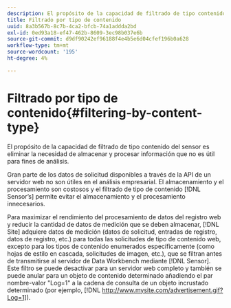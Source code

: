 ```yaml
---
description: El propósito de la capacidad de filtrado de tipo contenido del sensor es eliminar la necesidad de almacenar y procesar información que no es útil para fines de análisis.
title: Filtrado por tipo de contenido
uuid: 8a3b567b-8c7b-4ca2-bfcb-74a1addda2bd
exl-id: 0ed93a18-ef47-462b-8609-3ec98b037e6b
source-git-commit: d9df90242ef96188f4e4b5e6d04cfef196b0a628
workflow-type: tm+mt
source-wordcount: '195'
ht-degree: 4%

---
```


# Filtrado por tipo de contenido{#filtering-by-content-type}

El propósito de la capacidad de filtrado de tipo contenido del sensor es eliminar la necesidad de almacenar y procesar información que no es útil para fines de análisis.

Gran parte de los datos de solicitud disponibles a través de la API de un servidor web no son útiles en el análisis empresarial. El almacenamiento y el procesamiento son costosos y el filtrado de tipo de contenido [!DNL Sensor’s] permite evitar el almacenamiento y el procesamiento innecesarios.

Para maximizar el rendimiento del procesamiento de datos del registro web y reducir la cantidad de datos de medición que se deben almacenar, [!DNL Site] adquiere datos de medición (datos de solicitud, entradas de registro, datos de registro, etc.) para todas las solicitudes de tipo de contenido web, excepto para los tipos de contenido enumerados específicamente (como hojas de estilo en cascada, solicitudes de imagen, etc.), que se filtran antes de transmitirse al servidor de Data Workbench mediante [!DNL Sensor]. Este filtro se puede desactivar para un servidor web completo y también se puede anular para un objeto de contenido determinado añadiendo el par nombre-valor &quot;Log=1&quot; a la cadena de consulta de un objeto incrustado determinado (por ejemplo, [!DNL http://www.mysite.com/advertisement.gif?Log=1]).
